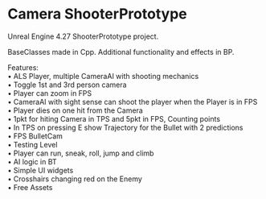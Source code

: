 # Camera ShooterPrototype  

Unreal Engine 4.27 ShooterPrototype project.  

BaseClasses made in Cpp. Additional functionality and effects in BP.  

Features:  
• ALS Player, multiple CameraAI with shooting mechanics  
•	Toggle 1st and 3rd person camera  
•	Player can zoom in FPS  
• CameraAI with sight sense can shoot the player when the Player is in FPS  
•	Player dies on one hit from the Camera  
• 1pkt for hiting Camera in TPS and 5pkt in FPS, Counting points  
•	In TPS on pressing E show Trajectory for the Bullet with 2 predictions  
•	FPS BulletCam  
•	Testing Level  
• Player can run, sneak, roll, jump and climb  
• AI logic in BT  
• Simple UI widgets  
• Crosshairs changing red on the Enemy  
• Free Assets  
